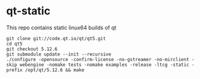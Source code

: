 # qt-static

This repo contains static linux64 builds of qt

```
git clone git://code.qt.io/qt/qt5.git
cd qt5
git checkout 5.12.6
git submodule update --init --recursive
./configure -opensource -confirm-license -no-gstreamer -no-mirclient -skip webengine -nomake tests -nomake examples -release -ltcg -static -prefix /opt/qt/5.12.6 && make
```

